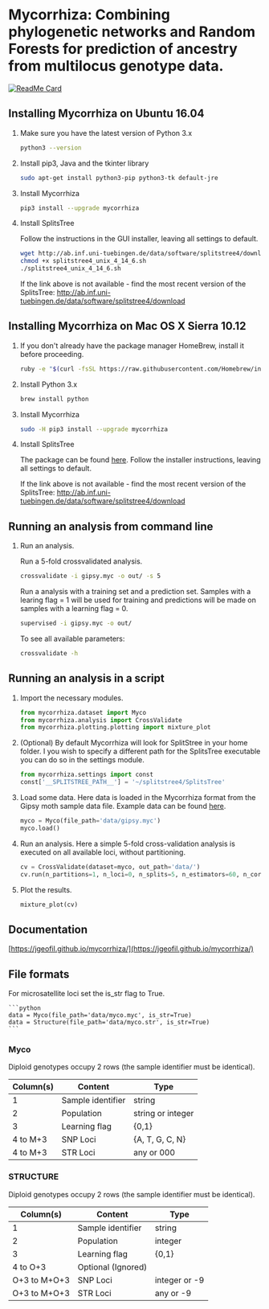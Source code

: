 # Mycorrhiza: Combining phylogenetic networks and Random Forests for prediction of ancestry from multilocus genotype data.

[![ReadMe Card](https://github-readme-stats.vercel.app/api/pin/?username=jgeofil&repo=mycorrhiza-article-source)](https://github.com/jgeofil/mycorrhiza-article-source)

## Installing Mycorrhiza on Ubuntu 16.04

1. Make sure you have the latest version of Python 3.x

    ```bash
    python3 --version
    ```

2. Install pip3, Java and the tkinter library

    ```bash
    sudo apt-get install python3-pip python3-tk default-jre
    ```

3. Install Mycorrhiza

    ```bash
    pip3 install --upgrade mycorrhiza
    ```

4. Install SplitsTree
    
    Follow the instructions in the GUI installer, leaving all settings to default.
    ```bash
    wget http://ab.inf.uni-tuebingen.de/data/software/splitstree4/download/splitstree4_unix_4_14_6.sh
    chmod +x splitstree4_unix_4_14_6.sh
    ./splitstree4_unix_4_14_6.sh
    ```

    If the link above is not available - find the most recent version of the SplitsTree: 
    http://ab.inf.uni-tuebingen.de/data/software/splitstree4/download

## Installing Mycorrhiza on Mac OS X Sierra 10.12

1. If you don't already have the package manager HomeBrew, install it before proceeding.

    ```bash
    ruby -e "$(curl -fsSL https://raw.githubusercontent.com/Homebrew/install/master/install)"
    
    ```
    
2. Install Python 3.x

    ```bash
    brew install python
    ```

3. Install Mycorrhiza

    ```bash
    sudo -H pip3 install --upgrade mycorrhiza
    ```
    
4. Install SplitsTree

    The package can be found [here](http://ab.inf.uni-tuebingen.de/data/software/splitstree4/download/splitstree4_macos_4_14_6.dmg).
    Follow the installer instructions, leaving all settings to default.

    If the link above is not available - find the most recent version of the SplitsTree: 
    http://ab.inf.uni-tuebingen.de/data/software/splitstree4/download


## Running an analysis from command line

1. Run an analysis.

    Run a 5-fold crossvalidated analysis.
    ```bash
    crossvalidate -i gipsy.myc -o out/ -s 5
    ```

    Run a analysis with a training set and a prediction set. Samples with a learing flag = 1 will 
    be used for training and predictions will be made on samples with a learning flag = 0.
    ```bash
    supervised -i gipsy.myc -o out/
    ```

    To see all available parameters:
    ```bash
    crossvalidate -h
    ```

## Running an analysis in a script 

1. Import the necessary modules.
    
    ```python
    from mycorrhiza.dataset import Myco
    from mycorrhiza.analysis import CrossValidate
    from mycorrhiza.plotting.plotting import mixture_plot
    ```
    
2. (Optional) By default Mycorrhiza will look for SplitStree in your home folder. 
I you wish to specify a different path for the SplitsTree executable you can do so in the settings module.

    ```python
    from mycorrhiza.settings import const
    const['__SPLITSTREE_PATH__'] = '~/splitstree4/SplitsTree'
 
    ```
3. Load some data. Here data is loaded in the Mycorrhiza format from the Gipsy moth sample data file.
	Example data can be found [here](https://github.com/jgeofil/mycorrhiza/tree/master/examples/data).

    ```python
    myco = Myco(file_path='data/gipsy.myc')
    myco.load()
    ```

4. Run an analysis. Here a simple 5-fold cross-validation analysis is executed on all available loci,
without partitioning.

    ```python
    cv = CrossValidate(dataset=myco, out_path='data/')
	cv.run(n_partitions=1, n_loci=0, n_splits=5, n_estimators=60, n_cores=1)
    ```
    
5. Plot the results.

    ```python
    mixture_plot(cv)
    ```
    
## Documentation

[https://jgeofil.github.io/mycorrhiza/](https://jgeofil.github.io/mycorrhiza/)


## File formats
For microsatellite loci set the is_str flag to True.

    ```python
    data = Myco(file_path='data/myco.myc', is_str=True)
    data = Structure(file_path='data/myco.str', is_str=True)
    ```

### Myco

Diploid genotypes occupy 2 rows (the sample identifier must be identical).

| Column(s) | Content           | Type                       |
| --------- | ----------------- | -------------------------- |
| 1         | Sample identifier | string                     |
| 2         | Population   	    | string or integer          |
| 3         | Learning flag     | {0,1}                      |
| 4 to M+3  | SNP Loci	        | {A, T, G, C, N}            |
| 4 to M+3  | STR Loci	        | any or 000                 |

### STRUCTURE

Diploid genotypes occupy 2 rows (the sample identifier must be identical).

| Column(s)     | Content           | Type                       |
| ------------- | ----------------- | -------------------------- |
| 1             | Sample identifier | string                     |
| 2             | Population   	    | integer                    |
| 3             | Learning flag     | {0,1}                      |
| 4 to O+3      | Optional (Ignored)|                            |
| O+3 to M+O+3  | SNP Loci	        | integer or -9              |
| O+3 to M+O+3  | STR Loci	        | any or -9                  |

